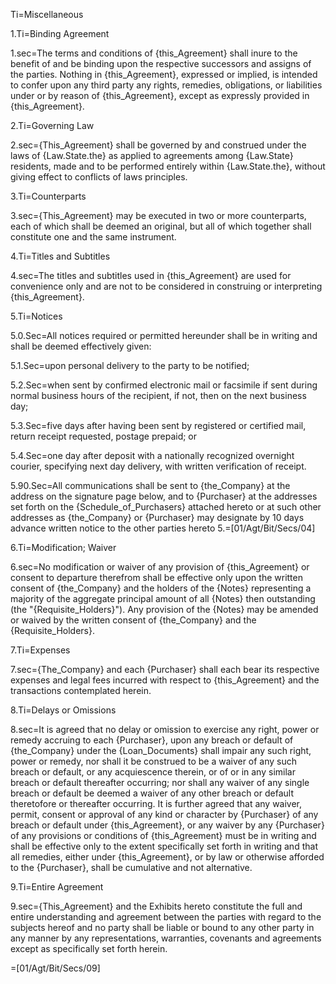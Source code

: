 Ti=Miscellaneous

1.Ti=Binding Agreement

1.sec=The terms and conditions of {this_Agreement} shall inure to the benefit of and be binding upon the respective successors and assigns of the parties.  Nothing in {this_Agreement}, expressed or implied, is intended to confer upon any third party any rights, remedies, obligations, or liabilities under or by reason of {this_Agreement}, except as expressly provided in {this_Agreement}.

2.Ti=Governing Law

2.sec={This_Agreement} shall be governed by and construed under the laws of {Law.State.the} as applied to agreements among {Law.State} residents, made and to be performed entirely within {Law.State.the}, without giving effect to conflicts of laws principles.


3.Ti=Counterparts

3.sec={This_Agreement} may be executed in two or more counterparts, each of which shall be deemed an original, but all of which together shall constitute one and the same instrument.

4.Ti=Titles and Subtitles

4.sec=The titles and subtitles used in {this_Agreement} are used for convenience only and are not to be considered in construing or interpreting {this_Agreement}.

5.Ti=Notices

5.0.Sec=All notices required or permitted hereunder shall be in writing and shall be deemed effectively given:

5.1.Sec=upon personal delivery to the party to be notified;

5.2.Sec=when sent by confirmed electronic mail or facsimile if sent during normal business hours of the recipient, if not, then on the next business day;

5.3.Sec=five days after having been sent by registered or certified mail, return receipt requested, postage prepaid; or

5.4.Sec=one day after deposit with a nationally recognized overnight courier, specifying next day delivery, with written verification of receipt.  

5.90.Sec=All communications shall be sent to {the_Company} at the address on the signature page below, and to {Purchaser} at the addresses set forth on the {Schedule_of_Purchasers} attached hereto or at such other addresses as {the_Company} or {Purchaser} may designate by 10 days advance written notice to the other parties hereto
5.=[01/Agt/Bit/Secs/04]


6.Ti=Modification; Waiver

6.sec=No modification or waiver of any provision of {this_Agreement} or consent to departure therefrom shall be effective only upon the written consent of {the_Company} and the holders of the {Notes} representing a majority of the aggregate principal amount of all {Notes} then outstanding (the "{Requisite_Holders}").  Any provision of the {Notes} may be amended or waived by the written consent of {the_Company} and the {Requisite_Holders}.

7.Ti=Expenses

7.sec={The_Company} and each {Purchaser} shall each bear its respective expenses and legal fees incurred with respect to {this_Agreement} and the transactions contemplated herein.

8.Ti=Delays or Omissions

8.sec=It is agreed that no delay or omission to exercise any right, power or remedy accruing to each {Purchaser}, upon any breach or default of {the_Company} under the {Loan_Documents} shall impair any such right, power or remedy, nor shall it be construed to be a waiver of any such breach or default, or any acquiescence therein, or of or in any similar breach or default thereafter occurring; nor shall any waiver of any single breach or default be deemed a waiver of any other breach or default theretofore or thereafter occurring.  It is further agreed that any waiver, permit, consent or approval of any kind or character by {Purchaser} of any breach or default under {this_Agreement}, or any waiver by any {Purchaser} of any provisions or conditions of {this_Agreement} must be in writing and shall be effective only to the extent specifically set forth in writing and that all remedies, either under {this_Agreement}, or by law or otherwise afforded to the {Purchaser}, shall be cumulative and not alternative.

9.Ti=Entire Agreement

9.sec={This_Agreement} and the Exhibits hereto constitute the full and entire understanding and agreement between the parties with regard to the subjects hereof and no party shall be liable or bound to any other party in any manner by any representations, warranties, covenants and agreements except as specifically set forth herein.

=[01/Agt/Bit/Secs/09]
